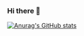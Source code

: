 ### Hi there 👋

[![Anurag's GitHub stats](https://github-readme-stats.vercel.app/api?username=QuixThe2nd&count_private=true)](https://github.com/anuraghazra/github-readme-stats)
